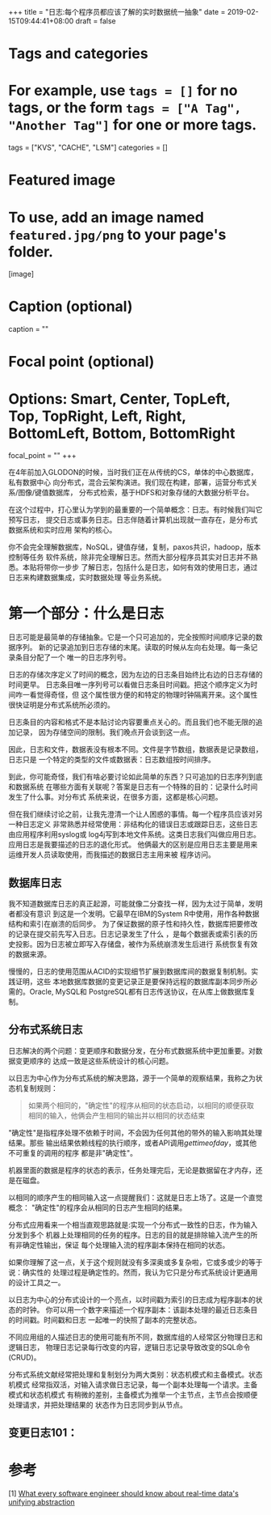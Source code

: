 +++
title = "日志:每个程序员都应该了解的实时数据统一抽象"
date = 2019-02-15T09:44:41+08:00
draft = false

# Tags and categories
# For example, use `tags = []` for no tags, or the form `tags = ["A Tag", "Another Tag"]` for one or more tags.
tags = ["KVS", "CACHE", "LSM"]
categories = []

# Featured image
# To use, add an image named `featured.jpg/png` to your page's folder. 
[image]
  # Caption (optional)
  caption = ""

  # Focal point (optional)
  # Options: Smart, Center, TopLeft, Top, TopRight, Left, Right, BottomLeft, Bottom, BottomRight
  focal_point = ""
+++

在4年前加入GLODON的时候，当时我们正在从传统的CS，单体的中心数据库，私有数据中心
向分布式，混合云架构演进。我们现在构建，部署，运营分布式关系/图像/键值数据库，
分布式检索，基于HDFS和对象存储的大数据分析平台。

在这个过程中，打心里认为学到的最重要的一个简单概念：日志。有时候我们叫它预写日志，
提交日志或事务日志。日志伴随着计算机出现就一直存在，是分布式数据系统和实时应用
架构的核心。

你不会完全理解数据库，NoSQL，键值存储，复制，paxos共识，hadoop，版本控制等任务
软件系统，除非完全理解日志。然而大部分程序员其实对日志并不熟悉。本贴将带你一步步
了解日志，包括什么是日志，如何有效的使用日志，通过日志来构建数据集成，实时数据处理
等业务系统。

# 第一个部分：什么是日志

日志可能是最简单的存储抽象。它是一个只可追加的，完全按照时间顺序记录的数据序列。
新的记录追加到日志存储的末尾。读取的时候从左向右处理。每一条记录条目分配了一个
唯一的日志序列号。

日志的存储次序定义了时间的概念，因为左边的日志条目始终比右边的日志存储的时间更早。
日志条目唯一序列号可以看做日志条目时间戳。把这个顺序定义为时间咋一看觉得奇怪，但
这个属性很方便的和特定的物理时钟隔离开来。这个属性很快证明是分布式系统所必须的。

日志条目的内容和格式不是本贴讨论内容要重点关心的。而且我们也不能无限的追加记录，
因为存储空间的限制。我们晚点开会谈到这一点。

因此，日志和文件，数据表没有根本不同。文件是字节数组，数据表是记录数组，日志只是
一个特定的类型的文件或数据表：日志数组按时间排序。

到此，你可能奇怪，我们有啥必要讨论如此简单的东西？只可追加的日志序列到底和数据系统
在哪些方面有关联呢？答案是日志有一个特殊的目的：记录什么时间发生了什么事。对分布式
系统来说，在很多方面，这都是核心问题。

但在我们继续讨论之前，让我先澄清一个让人困惑的事情。每一个程序员应该对另一种日志定义
非常熟悉并经常使用：非结构化的错误日志或跟踪日志，这些日志由应用程序利用syslog或
log4j写到本地文件系统。这类日志我们叫做应用日志。应用日志是我要描述的日志的退化形式。
他俩最大的区别是应用日志主要是用来运维开发人员读取使用，而我描述的数据日志主用来被
程序访问。

## 数据库日志

我不知道数据库日志的真正起源，可能就像二分查找一样，因为太过于简单，发明者都没有意识
到这是一个发明。它最早在IBM的System R中使用，用作各种数据结构和索引在崩溃的后同步。
为了保证数据的原子性和持久性，数据库把要修改的记录在提交前先写入日志。日志记录发生了什么
，是每个数据表或索引表的历史投影。因为日志被立即写入存储盘，被作为系统崩溃发生后进行
系统恢复有效的数据来源。

慢慢的，日志的使用范围从ACID的实现细节扩展到数据库间的数据复制机制。实践证明，这些
本地数据库数据的变更记录正是要保持远程的数据库副本同步所必需的。Oracle, MySQL和
PostgreSQL都有日志传送协议，在从库上做数据库复制。

## 分布式系统日志

日志解决的两个问题：变更顺序和数据分发，在分布式数据系统中更加重要。对数据变更顺序的
达成一致是这些系统设计的核心问题。

以日志为中心作为分布式系统的解决思路，源于一个简单的观察结果，我称之为状态机复制规则：

> 如果两个相同的，"确定性"的程序从相同的状态启动，以相同的顺便获取
> 相同的输入，他俩会产生相同的输出并以相同的状态结束

"确定性"是指程序处理不依赖于时间，不会因为任何其他的带外的输入影响其处理结果。那些
输出结果依赖线程的执行顺序，或者API调用*gettimeofday*，或其他不可重复的调用的程序
都是非"确定性"。

机器里面的数据是程序的状态的表示，任务处理完后，无论是数据留在才内存，还是在磁盘。 

以相同的顺序产生的相同输入这一点提醒我们：这就是日志上场了。这是一个直觉概念：
"确定性"的程序会从相同的日志产生相同的结果。

分布式应用看来一个相当直观思路就是:实现一个分布式一致性的日志，作为输入分发到多个
机器上处理相同的任务的程序。日志的目的就是排除输入流产生的所有非确定性输出，保证
每个处理输入流的程序副本保持在相同的状态。

如果你理解了这一点，关于这个规则就没有多深奥或多复杂啦，它或多或少的等于说：确实性的
处理过程是确定性的。然而，我认为它只是分布式系统设计更通用的设计工具之一。

以日志为中心的分布式设计的一个亮点，以时间戳为索引的日志成为程序副本的状态的时钟。
你可以用一个数字来描述一个程序副本：该副本处理的最近日志条目的时间戳。时间戳和日志
一起唯一的快照了副本的完整状态。

不同应用组的人描述日志的使用可能有所不同，数据库组的人经常区分物理日志和逻辑日志，
物理日志记录每行改变的内容，逻辑日志记录导致改变的SQL命令(CRUD)。

分布式系统文献经常把处理和复制划分为两大类别：状态机模式和主备模式。状态机模式
经常指双活，对输入请求做日志记录，每一个副本处理每一个请求。主备模式和状态机模式
有稍微的差别，主备模式为推举一个主节点，主节点会按顺便处理请求，并把处理结果的
状态作为日志同步到从节点。

## 变更日志101：








# 参考

[1] [What every software engineer should know about real-time data's unifying abstraction](https://engineering.linkedin.com/distributed-systems/log-what-every-software-engineer-should-know-about-real-time-datas-unifying)